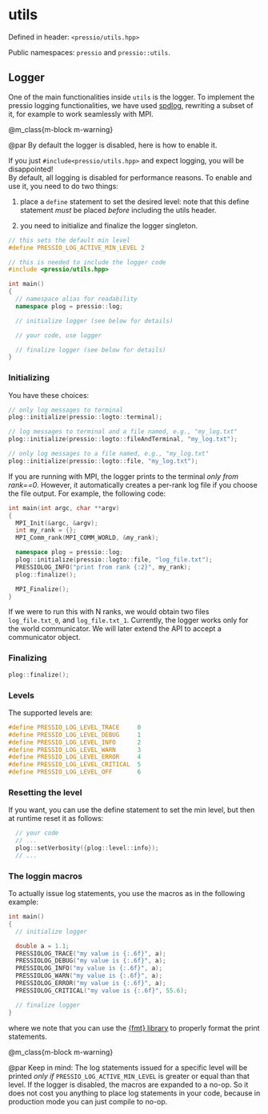 
# utils

Defined in header: `<pressio/utils.hpp>`

Public namespaces: `pressio` and `pressio::utils`.


## Logger

One of the main functionalities inside `utils` is the logger.
To implement the pressio logging functionalities, we have used [spdlog](https://github.com/gabime/spdlog),
rewriting a subset of it, for example to work seamlessly with MPI.


@m_class{m-block m-warning}

@par By default the logger is disabled, here is how to enable it.

If you just `#include<pressio/utils.hpp>` and expect logging, you will be disappointed! <br/>
By default, all logging is disabled for performance reasons.
To enable and use it, you need to do two things:
1. place a `define` statement to set the desired level: note that
this define statement *must* be placed *before* including the utils header.

2. you need to initialize and finalize the logger singleton.

```cpp
// this sets the default min level
#define PRESSIO_LOG_ACTIVE_MIN_LEVEL 2

// this is needed to include the logger code
#include <pressio/utils.hpp>

int main()
{
  // namespace alias for readability
  namespace plog = pressio::log;

  // initialize logger (see below for details)

  // your code, use logger

  // finalize logger (see below for details)
}
```

### Initializing

You have these choices:

```cpp
// only log messages to terminal
plog::initialize(pressio::logto::terminal);

// log messages to terminal and a file named, e.g., "my_log.txt"
plog::initialize(pressio::logto::fileAndTerminal, "my_log.txt");

// only log messages to a file named, e.g., "my_log.txt"
plog::initialize(pressio::logto::file, "my_log.txt");
```

If you are running with MPI, the logger prints to the terminal *only from rank==0*.
However, it automatically creates a per-rank log file if you choose the file output.
For example, the following code:

```cpp
int main(int argc, char **argv)
{
  MPI_Init(&argc, &argv);
  int my_rank = {};
  MPI_Comm_rank(MPI_COMM_WORLD, &my_rank);

  namespace plog = pressio::log;
  plog::initialize(pressio::logto::file, "log_file.txt");
  PRESSIOLOG_INFO("print from rank {:2}", my_rank);
  plog::finalize();

  MPI_Finalize();
}
```

If we were to run this with N ranks, we would obtain two
files `log_file.txt_0`, and `log_file.txt_1`.
Currently, the logger works only for the world communicator.
We will later extend the API to accept a communicator object.


### Finalizing

```cpp
plog::finalize();
```


### Levels

The supported levels are:

```cpp
#define PRESSIO_LOG_LEVEL_TRACE		0
#define PRESSIO_LOG_LEVEL_DEBUG		1
#define PRESSIO_LOG_LEVEL_INFO		2
#define PRESSIO_LOG_LEVEL_WARN		3
#define PRESSIO_LOG_LEVEL_ERROR		4
#define PRESSIO_LOG_LEVEL_CRITICAL	5
#define PRESSIO_LOG_LEVEL_OFF		6
```

### Resetting the level

If you want, you can use the define statement to set the min level,
but then at runtime reset it as follows:

```cpp
  // your code
  // ...
  plog::setVerbosity({plog::level::info});
  // ...
```


### The loggin macros

To actually issue log statements, you use the macros as in the following example:

```cpp
int main()
{
  // initialize logger

  double a = 1.1;
  PRESSIOLOG_TRACE("my value is {:.6f}", a);
  PRESSIOLOG_DEBUG("my value is {:.6f}", a);
  PRESSIOLOG_INFO("my value is {:.6f}", a);
  PRESSIOLOG_WARN("my value is {:.6f}", a);
  PRESSIOLOG_ERROR("my value is {:.6f}", a);
  PRESSIOLOG_CRITICAL("my value is {:.6f}", 55.6);

  // finalize logger
}
```

where we note that you can use the [{fmt} library](https://github.com/fmtlib/fmt)
to properly format the print statements.

@m_class{m-block m-warning}

@par Keep in mind:
The log statements issued for a specific level will be printed
*only if* `PRESSIO_LOG_ACTIVE_MIN_LEVEL` is greater or equal than that level.
If the logger is disabled, the macros are expanded to a no-op.
So it does not cost you anything to place log statements in your code,
because in production mode you can just compile to no-op.
